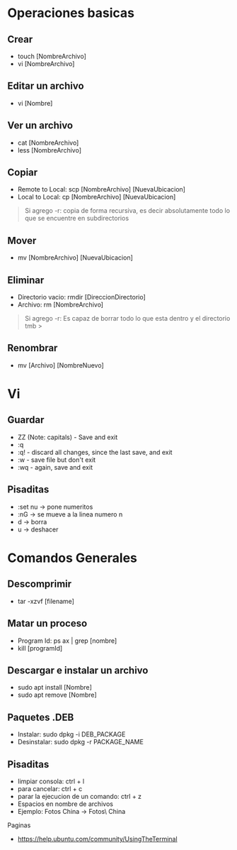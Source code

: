 
# Operaciones basicas
## Crear
- touch [NombreArchivo]
- vi [NombreArchivo]

## Editar un archivo 
- vi [Nombre]

## Ver un archivo
- cat [NombreArchivo]
- less [NombreArchivo]

## Copiar 
- Remote to Local: scp  [NombreArchivo] [NuevaUbicacion]         
- Local to Local:  cp   [NombreArchivo] [NuevaUbicacion]  

> Si agrego -r: copia de forma recursiva, es decir absolutamente todo lo que se encuentre en subdirectorios

## Mover
- mv [NombreArchivo] [NuevaUbicacion]

## Eliminar
- Directorio vacio: rmdir [DireccionDirectorio]
- Archivo: rm [NombreArchivo]

> Si agrego -r: Es capaz de borrar todo lo que esta dentro y el directorio tmb > 

## Renombrar 
- mv [Archivo] [NombreNuevo]      

# Vi

## Guardar
- ZZ (Note: capitals) - Save and exit
- :q
- :q! - discard all changes, since the last save, and exit
- :w - save file but don't exit
- :wq - again, save and exit

## Pisaditas
- :set nu -> pone numeritos
- :nG -> se mueve a la linea numero n
- d -> borra
- u -> deshacer

# Comandos Generales
## Descomprimir 
- tar -xzvf [filename]

## Matar un proceso
- Program Id: ps ax  | grep [nombre]  
- kill [programId]

## Descargar e instalar un archivo
- sudo apt install [Nombre]
- sudo apt remove [Nombre]

## Paquetes .DEB
- Instalar: sudo dpkg -i DEB_PACKAGE
- Desinstalar: sudo dpkg -r PACKAGE_NAME

## Pisaditas
- limpiar consola: ctrl + l
- para cancelar: ctrl + c
- parar la ejecucion de un comando: ctrl + z
- Espacios en nombre de archivos
- Ejemplo: Fotos China -> Fotos\ China


Paginas
- https://help.ubuntu.com/community/UsingTheTerminal
